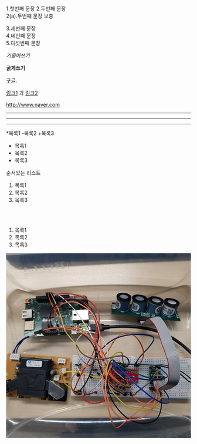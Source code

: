 1.첫번째 문장
2.두번째 문장  
2(a).두번째 문장 보충

3.세번째 문장  
4.네번째 문장  
5.다섯번째 문장

*기울여쓰기*

**굵게쓰기**

[구글](http://google.com "링크제목").

[링크1][1] 과 [링크2][2]

[1]: http://www.naver.com "네이버"
[2]: http://www.google.com "구글"

<http://www.naver.com>

---
***
___

*목록1
-목록2
+목록3

+ 목록1
+ 목록2
+ 목록3

순서있는 리스트

1. 목록1
2. 목록2
3. 목록3
<br/>
<br/>

1. 목록1
1. 목록2
1. 목록3

![Instructure](https://github.com/Kelvin-IoT-2019-Summer/Project_UCSD/blob/bran/Instructure.jpg)


